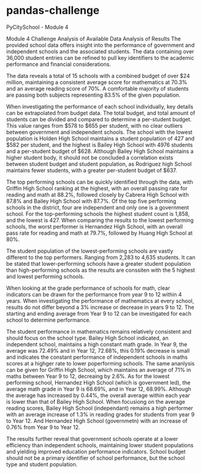 # pandas-challenge
PyCitySchool - Module 4

Module 4 Challenge
Analysis of Available Data
Analysis of Results
The provided school data offers insight into the performance of government and independent schools and the associated students. The data containing over 36,000 student entries can be refined to pull key identifiers to the academic performance and financial considerations.

The data reveals a total of 15 schools with a combined budget of over $24 million, maintaining a consistent average score for mathematics at 70.3% and an average reading score of 70%. A comfortable majority of students are passing both subjects representing  83.5% of the given population.

When investigating the performance of each school individually, key details can be extrapolated from budget data. The total budget, and total amount of students can be divided and compared to determine a per-student budget. This value ranges from $578 to $655 per student, with no clear outliers between government and independent schools. The school with the lowest population is Holden High School maintains a student population of 427 and $582 per student, and the highest is Bailey High School with 4976 students and a per-student budget of $628. 
Although Bailey High School maintains a higher student body, it should not be concluded a correlation exists between student budget and student population, as Rodriguez high School maintains fewer students, with a greater per-student budget of $637. 

The top performing schools can be quickly identified through the data, with Griffin High School ranking at the highest, with an overall passing rate for reading and math at 88.2%, followed closely by Cabrera High School with 87.8% and Bailey High School with 87.7%.  Of the top five performing schools in the district, four are independent and only one is a government school. For the top-performing schools the highest student count is 1,858, and the lowest is 427. When comparing the results to the lowest performing schools, the worst performer is Hernandez High School, with an overall pass rate for reading and math at 79.7%, followed by Huang High School at 80%.

 The student population of the lowest-performing schools are vastly different to the top performers. Ranging from 2,283 to 4,635 students. It can be stated that lower-performing schools have a greater student population than high-performing schools as the results are conssiten with the 5 highest and lowest performing schools. 

When looking at the grade performance of schools for math, clear indicators can be drawn for the performance from year 9 to 12 within 4 years. When investigating the performance of mathematics at every school, results do not differ beyond a 3% increase or decrease in years 9 to 12. The starting and ending average from Year 9 to 12 can be investigated for each school to determine performance.
 
The student performance in mathematics remains relatively consistent and should focus on the school type. Bailey High School indicated, an independent school, maintains a high constant math grade. In Year 9, the average was 72.49% and in Year 12, 72.68%, this 0.19% decrease is small and indicates the constant performance of independent schools in maths scores at a highger rate to lower poperforming schools. The same ananlysis can be given for Griffin High School, which maintains an average of 71% in maths between Year 9 to 12, decreaing by 2.6%. As for the lowest performing school, Hernandez High School (which is government led), the average math grade in Year 9 is 68.69%, and in Year 12, 68.99%. Although the average has increased by 0.44%, the overall average within each year is lower than that of Bailey High School. When focusiong on the average reading scores, Bailey High School (independant) remains a high performer with an average increase of 1.3% in reading grades for students from year 9 to Year 12. And Hernandez High School (governmetn) with an increase of 0.76% from Year 9 to  Year 12. 

The results further reveal that government schools operate at a lower efficiency than independent schools, maintaining lower student populations and yielding improved education performance indicators. School budget should not be a primary identifier of school performance, but the school type and student population. 

